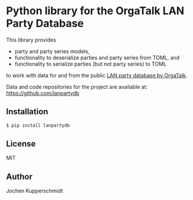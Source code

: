 # Python library for the OrgaTalk LAN Party Database

This library provides

- party and party series models,
- functionality to deserialize parties and party series from TOML, and
- functionality to serialize parties (but not party series) to TOML

to work with data for and from the public [LAN party database by
OrgaTalk](https://lanpartydb.orgatalk.de/).

Data and code repositories for the project are available at:
https://github.com/lanpartydb


## Installation

```sh
$ pip install lanpartydb
```


## License

MIT


## Author

Jochen Kupperschmidt
